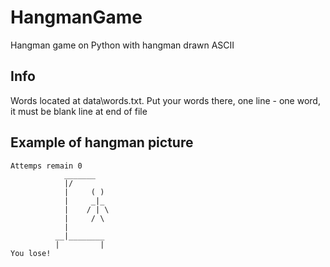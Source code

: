 # HangmanGame
Hangman game on Python with hangman drawn ASCII 
## Info
Words located at data\words.txt. Put your words there, one line - one word, it must be blank line at end of file
## Example of hangman picture
```
Attemps remain 0
            _______
            |/
            |     ( )
            |     _|_
            |    / | \
            |     / \
            |
          __|________
          |         |
You lose!
```